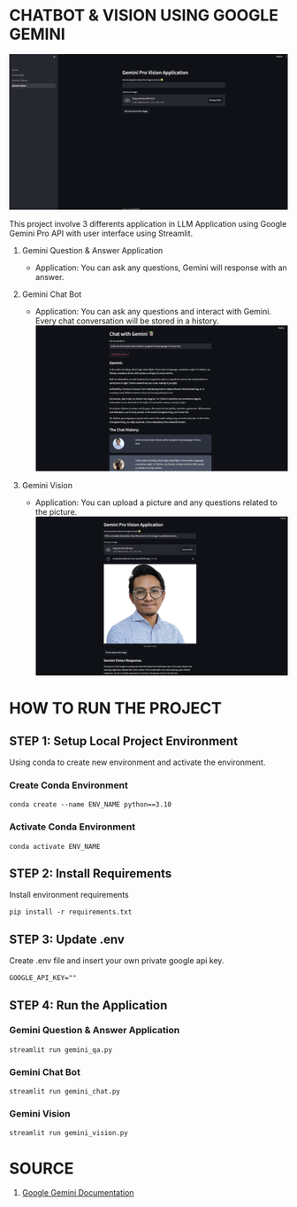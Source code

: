 # CHATBOT & VISION USING GOOGLE GEMINI

![main_img](img/gemini_streamlit.png)

This project involve 3 differents application in LLM Application using Google Gemini Pro API with user interface using Streamlit.

1. Gemini Question & Answer Application

   - Application: You can ask any questions, Gemini will response with an answer.

2. Gemini Chat Bot

   - Application: You can ask any questions and interact with Gemini. Every chat conversation will be stored in a history.
     ![main_img](img/gemini_chat.png)

3. Gemini Vision
   - Application: You can upload a picture and any questions related to the picture.
     ![main_img](img/gemini_vision.png)

# HOW TO RUN THE PROJECT

## STEP 1: Setup Local Project Environment

Using conda to create new environment and activate the environment.

### Create Conda Environment

```
conda create --name ENV_NAME python==3.10
```

### Activate Conda Environment

```
conda activate ENV_NAME
```

## STEP 2: Install Requirements

Install environment requirements

```
pip install -r requirements.txt
```

## STEP 3: Update .env

Create .env file and insert your own private google api key.

```
GOOGLE_API_KEY=""
```

## STEP 4: Run the Application

### Gemini Question & Answer Application

```
streamlit run gemini_qa.py
```

### Gemini Chat Bot

```
streamlit run gemini_chat.py
```

### Gemini Vision

```
streamlit run gemini_vision.py
```

# SOURCE

1.  [Google Gemini Documentation](https://ai.google.dev/tutorials/python_quickstart#chat_conversations)
